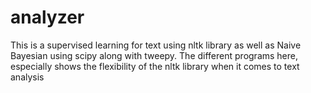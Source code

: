 # analyzer
This is a supervised learning for text using nltk library as well as Naive Bayesian using scipy along with tweepy. 
The different programs here, especially shows the flexibility of the nltk library when it comes to text analysis
